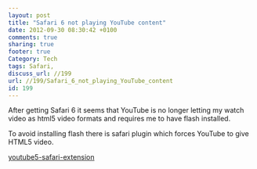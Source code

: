 ```yaml
---
layout: post
title: "Safari 6 not playing YouTube content"
date: 2012-09-30 08:30:42 +0100 
comments: true
sharing: true
footer: true
Category: Tech
tags: Safari,
discuss_url: //199
url: //199/Safari_6_not_playing_YouTube_content
id: 199
---
```

After getting Safari 6 it seems that YouTube is no longer letting my watch video as html5 video formats and requires me to have flash installed.

To avoid installing flash there is safari plugin which forces YouTube to give HTML5 video.

[youtube5-safari-extension](http://www.macupdate.com/app/mac/35606/youtube5-safari-extension)
